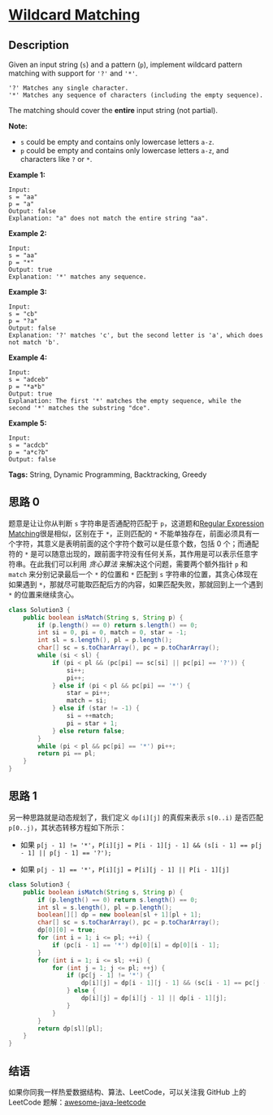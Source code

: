 # [Wildcard Matching][title]

## Description

Given an input string (`s`) and a pattern (`p`), implement wildcard pattern matching with support for `'?'` and `'*'`.

```
'?' Matches any single character.
'*' Matches any sequence of characters (including the empty sequence).
```

The matching should cover the **entire** input string (not partial).

**Note:**

- `s` could be empty and contains only lowercase letters `a-z`.
- `p` could be empty and contains only lowercase letters `a-z`, and characters like `?` or `*`.

**Example 1:**

```
Input:
s = "aa"
p = "a"
Output: false
Explanation: "a" does not match the entire string "aa".
```

**Example 2:**

```
Input:
s = "aa"
p = "*"
Output: true
Explanation: '*' matches any sequence.
```

**Example 3:**

```
Input:
s = "cb"
p = "?a"
Output: false
Explanation: '?' matches 'c', but the second letter is 'a', which does not match 'b'.
```

**Example 4:**

```
Input:
s = "adceb"
p = "*a*b"
Output: true
Explanation: The first '*' matches the empty sequence, while the second '*' matches the substring "dce".
```

**Example 5:**

```
Input:
s = "acdcb"
p = "a*c?b"
Output: false
```

**Tags:** String, Dynamic Programming, Backtracking, Greedy


## 思路 0

题意是让让你从判断 `s` 字符串是否通配符匹配于 `p`，这道题和[Regular Expression Matching][010]很是相似，区别在于 `*`，正则匹配的 `*` 不能单独存在，前面必须具有一个字符，其意义是表明前面的这个字符个数可以是任意个数，包括 0 个；而通配符的 `*` 是可以随意出现的，跟前面字符没有任何关系，其作用是可以表示任意字符串。在此我们可以利用 *贪心算法* 来解决这个问题，需要两个额外指针 `p` 和 `match` 来分别记录最后一个 `*` 的位置和 `*` 匹配到 `s` 字符串的位置，其贪心体现在如果遇到 `*`，那就尽可能取匹配后方的内容，如果匹配失败，那就回到上一个遇到 `*` 的位置来继续贪心。

```java
class Solution3 {
    public boolean isMatch(String s, String p) {
        if (p.length() == 0) return s.length() == 0;
        int si = 0, pi = 0, match = 0, star = -1;
        int sl = s.length(), pl = p.length();
        char[] sc = s.toCharArray(), pc = p.toCharArray();
        while (si < sl) {
            if (pi < pl && (pc[pi] == sc[si] || pc[pi] == '?')) {
                si++;
                pi++;
            } else if (pi < pl && pc[pi] == '*') {
                star = pi++;
                match = si;
            } else if (star != -1) {
                si = ++match;
                pi = star + 1;
            } else return false;
        }
        while (pi < pl && pc[pi] == '*') pi++;
        return pi == pl;
    }
}
```


## 思路 1

另一种思路就是动态规划了，我们定义 `dp[i][j]` 的真假来表示 `s[0..i)` 是否匹配 `p[0..j)`，其状态转移方程如下所示：

* 如果 `p[j - 1] != '*'`，`P[i][j] = P[i - 1][j - 1] && (s[i - 1] == p[j - 1] || p[j - 1] == '?');`

* 如果 `p[j - 1] == '*'`，`P[i][j] = P[i][j - 1] || P[i - 1][j]`

```java
class Solution3 {
    public boolean isMatch(String s, String p) {
        if (p.length() == 0) return s.length() == 0;
        int sl = s.length(), pl = p.length();
        boolean[][] dp = new boolean[sl + 1][pl + 1];
        char[] sc = s.toCharArray(), pc = p.toCharArray();
        dp[0][0] = true;
        for (int i = 1; i <= pl; ++i) {
            if (pc[i - 1] == '*') dp[0][i] = dp[0][i - 1];
        }
        for (int i = 1; i <= sl; ++i) {
            for (int j = 1; j <= pl; ++j) {
                if (pc[j - 1] != '*') {
                    dp[i][j] = dp[i - 1][j - 1] && (sc[i - 1] == pc[j - 1] || pc[j - 1] == '?');
                } else {
                    dp[i][j] = dp[i][j - 1] || dp[i - 1][j];
                }
            }
        }
        return dp[sl][pl];
    }
}
```


## 结语

如果你同我一样热爱数据结构、算法、LeetCode，可以关注我 GitHub 上的 LeetCode 题解：[awesome-java-leetcode][ajl]



[010]: https://github.com/Blankj/awesome-java-leetcode/blob/master/note/010/README.md
[title]: https://leetcode.com/problems/wildcard-matching
[ajl]: https://github.com/Blankj/awesome-java-leetcode
